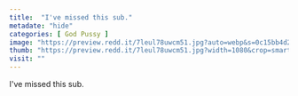 ```yaml
---
title:  "I've missed this sub."
metadate: "hide"
categories: [ God Pussy ]
image: "https://preview.redd.it/7leul78uwcm51.jpg?auto=webp&s=0c15bb4d2af808b5c3d54b521fd479f029a59ac3"
thumb: "https://preview.redd.it/7leul78uwcm51.jpg?width=1080&crop=smart&auto=webp&s=0059a9c88fdc4ddfb4893224cc71fb19e69596d0"
visit: ""
---
```

I've missed this sub.
